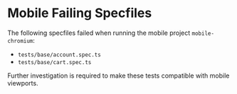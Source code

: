 # Mobile Failing Specfiles

The following specfiles failed when running the mobile project `mobile-chromium`:

- `tests/base/account.spec.ts`
- `tests/base/cart.spec.ts`

Further investigation is required to make these tests compatible with mobile viewports.
